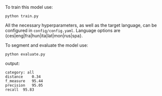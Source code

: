 To train this model use:
```
python train.py
```

All the necessary hyperparameters, as well as the target language, can be configured in `config/config.yaml`. Language options are {ces|eng|fra|hun|ita|lat|mon|rus|spa}.

To segment and evaluate the model use:
```
python evaluate.py
```
output:
```
category: all
distance	0.34
f_measure	95.44
precision	95.05
recall	95.83
```

